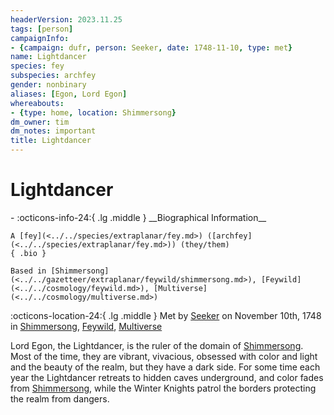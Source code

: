 ```yaml
---
headerVersion: 2023.11.25
tags: [person]
campaignInfo:
- {campaign: dufr, person: Seeker, date: 1748-11-10, type: met}
name: Lightdancer
species: fey
subspecies: archfey
gender: nonbinary
aliases: [Egon, Lord Egon]
whereabouts:
- {type: home, location: Shimmersong}
dm_owner: tim
dm_notes: important
title: Lightdancer
---
```

# Lightdancer
<div class="grid cards ext-narrow-margin ext-one-column" markdown>
- :octicons-info-24:{ .lg .middle } __Biographical Information__

    A [fey](<../../species/extraplanar/fey.md>) ([archfey](<../../species/extraplanar/fey.md>)) (they/them)  
    { .bio }

    Based in [Shimmersong](<../../gazetteer/extraplanar/feywild/shimmersong.md>), [Feywild](<../../cosmology/feywild.md>), [Multiverse](<../../cosmology/multiverse.md>)
</div>



:octicons-location-24:{ .lg .middle } Met by [Seeker](<../pcs/dunmar-fellowship/seeker.md>) on November 10th, 1748 in [Shimmersong](<../../gazetteer/extraplanar/feywild/shimmersong.md>), [Feywild](<../../cosmology/feywild.md>), [Multiverse](<../../cosmology/multiverse.md>)  


Lord Egon, the Lightdancer, is the ruler of the domain of [Shimmersong](<../../gazetteer/extraplanar/feywild/shimmersong.md>). Most of the time, they are vibrant, vivacious, obsessed with color and light and the beauty of the realm, but they have a dark side. For some time each year the Lightdancer retreats to hidden caves underground, and color fades from [Shimmersong](<../../gazetteer/extraplanar/feywild/shimmersong.md>), while the Winter Knights patrol the borders protecting the realm from dangers.

